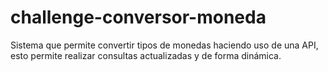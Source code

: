 # challenge-conversor-moneda
Sistema que permite convertir tipos de monedas haciendo uso de una API, esto permite realizar consultas actualizadas y de forma dinámica. 
